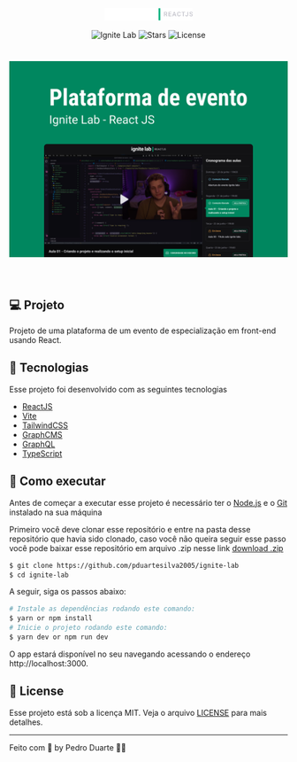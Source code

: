 <p align="center">
  <img alt="Logo do Ignite Lab" src=".github/logo.svg" width="160px" />
</p>

<p align="center">
  <img src="https://img.shields.io/static/v1?label=Ignite&message=Lab&color=00B37E&labelColor=000000" alt="Ignite Lab" />
  
  <img src="https://img.shields.io/github/stars/pduartesilva2005/ignite-lab?label=stars&message=MIT&color=00B37E&labelColor=000000" alt="Stars">

  <img  src="https://img.shields.io/static/v1?label=license&message=MIT&color=00B37E&labelColor=000000" alt="License">   
</p>

<h1 align="center">
  <img alt="Capa do Ignite Lab" src=".github/cover.png" />
</h1>

<br />

## 💻 Projeto

Projeto de uma plataforma de um evento de especialização em front-end usando React.

## 🧪 Tecnologias

Esse projeto foi desenvolvido com as seguintes tecnologias

- [ReactJS](https://reactjs.org)
- [Vite](https://vitejs.dev)
- [TailwindCSS](https://tailwindcss.com/)
- [GraphCMS](https://graphcms.com/)
- [GraphQL](https://graphql.org/)
- [TypeScript](https://www.typescriptlang.org/)

## 🚀 Como executar

Antes de começar a executar esse projeto é necessário ter o [Node.js](https://nodejs.org/) e o [Git](https://git-scm.com) instalado na sua máquina

Primeiro você deve clonar esse repositório e entre na pasta desse repositório que havia sido clonado, caso você não queira seguir esse passo você pode baixar esse repositório em arquivo .zip nesse link [download .zip](https://github.com/pduartesilva2005/ignite-lab/archive/refs/heads/main.zip)

```bash
$ git clone https://github.com/pduartesilva2005/ignite-lab
$ cd ignite-lab
```

A seguir, siga os passos abaixo:

```bash
# Instale as dependências rodando este comando:
$ yarn or npm install
# Inicie o projeto rodando este comando:
$ yarn dev or npm run dev
```

O app estará disponível no seu navegando acessando o endereço http://localhost:3000.

## 📝 License

Esse projeto está sob a licença MIT. Veja o arquivo [LICENSE](.github/LICENSE.md) para mais detalhes.

---

Feito com 💜 by Pedro Duarte 👋🏻

